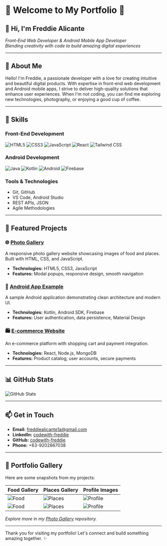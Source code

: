 # 🌟 Welcome to My Portfolio 🌟

## 👋 Hi, I'm Freddie Alicante

*Front-End Web Developer & Android Mobile App Developer*  
*Blending creativity with code to build amazing digital experiences*

---

## 📖 About Me

Hello! I'm Freddie, a passionate developer with a love for creating intuitive and beautiful digital products. With expertise in front-end web development and Android mobile apps, I strive to deliver high-quality solutions that enhance user experiences. When I'm not coding, you can find me exploring new technologies, photography, or enjoying a good cup of coffee.

---

## 🚀 Skills

### Front-End Development
![HTML5](https://img.shields.io/badge/HTML5-E34F26?style=for-the-badge&logo=html5&logoColor=white)
![CSS3](https://img.shields.io/badge/CSS3-1572B6?style=for-the-badge&logo=css3&logoColor=white)
![JavaScript](https://img.shields.io/badge/JavaScript-F7DF1E?style=for-the-badge&logo=javascript&logoColor=black)
![React](https://img.shields.io/badge/React-20232A?style=for-the-badge&logo=react&logoColor=61DAFB)
![Tailwind CSS](https://img.shields.io/badge/Tailwind_CSS-38B2AC?style=for-the-badge&logo=tailwind-css&logoColor=white)

### Android Development
![Java](https://img.shields.io/badge/Java-ED8B00?style=for-the-badge&logo=openjdk&logoColor=white)
![Kotlin](https://img.shields.io/badge/Kotlin-0095D5?style=for-the-badge&logo=kotlin&logoColor=white)
![Android](https://img.shields.io/badge/Android-3DDC84?style=for-the-badge&logo=android&logoColor=white)
![Firebase](https://img.shields.io/badge/Firebase-039BE5?style=for-the-badge&logo=Firebase&logoColor=white)

### Tools & Technologies
- Git, GitHub
- VS Code, Android Studio
- REST APIs, JSON
- Agile Methodologies

---

## 📂 Featured Projects

### 🌐 [Photo Gallery](https://github.com/codewith-freddie/photo-gallery)
A responsive photo gallery website showcasing images of food and places. Built with HTML, CSS, and JavaScript.

- **Technologies:** HTML5, CSS3, JavaScript
- **Features:** Modal popups, responsive design, smooth navigation

### 📱 [Android App Example](https://github.com/codewith-freddie/android-app)
A sample Android application demonstrating clean architecture and modern UI.

- **Technologies:** Kotlin, Android SDK, Firebase
- **Features:** User authentication, data persistence, Material Design

### 🛍️ [E-commerce Website](https://github.com/codewith-freddie/ecommerce)
An e-commerce platform with shopping cart and payment integration.

- **Technologies:** React, Node.js, MongoDB
- **Features:** Product catalog, user accounts, secure payments

---

## 📊 GitHub Stats

![GitHub Stats](https://github-readme-stats.vercel.app/api?username=codewith-freddie&show_icons=true&theme=radical)

---

## 📫 Get in Touch

- **Email:** freddiealicante1a@gmail.com
- **LinkedIn:** [codewith-freddie](https://www.linkedin.com/in/codewith-freddie/)
- **GitHub:** [codewith-freddie](https://github.com/codewith-freddie)
- **Phone:** +63-9202867038

---

## 🎨 Portfolio Gallery

Here are some snapshots from my projects:

| Food Gallery | Places Gallery | Profile Images |
|--------------|----------------|----------------|
| ![Food](img/food/1.jpg) | ![Places](img/places/pl1.jpg) | ![Profile](img/profiles/prof1.jpg) |
| ![Food](img/food/2.jpg) | ![Places](img/places/pl2.jpg) | ![Profile](img/profiles/prof2.jpg) |

*Explore more in my [Photo Gallery](https://github.com/codewith-freddie/photo-gallery) repository.*

---

Thank you for visiting my portfolio! Let's connect and build something amazing together. ✨
